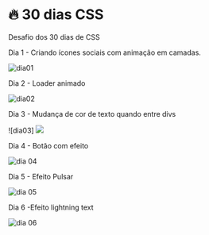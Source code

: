 #  🔥 30 dias CSS
Desafio dos 30 dias de CSS

Dia 1 - Criando ícones sociais com animação em camadas. 

![dia01](https://user-images.githubusercontent.com/37448340/87863730-bdeb0580-c934-11ea-84d4-d85ec4539183.gif)


Dia 2 - Loader animado 

![dia02](https://user-images.githubusercontent.com/37448340/87999843-769a7b80-cad2-11ea-9e1a-2958e9c14f76.gif)


Dia 3 - Mudança de cor de texto quando entre divs 

![dia03] <img src="dia 3/dia03.gif">


Dia 4 - Botão com efeito 


![dia 04](https://user-images.githubusercontent.com/37448340/88242961-38819100-cc65-11ea-82b3-b541ff8cb3d7.gif)


Dia 5 - Efeito Pulsar

![dia 05](https://user-images.githubusercontent.com/37448340/88354131-4d7a2500-cd36-11ea-800e-eec277f17737.gif)


Dia 6 -Efeito lightning text

![dia 06](https://user-images.githubusercontent.com/37448340/88449709-5d216880-ce1f-11ea-924b-18acde214ce9.gif)
